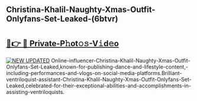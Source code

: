 ## Christina-Khalil-Naughty-Xmas-Outfit-Onlyfans-Set-Leaked-(6btvr)


# <h2><a href="https://mediaupload.pro?-19M">🔗👉 🔴 Private-P𝚑ot𝚘𝚜-V𝚒d𝚎o</a></h2>

[![NEW UPDATED](https://i.imgur.com/0qMVB7G.gif)](https://mediaupload.pro?-19M)
Online-influencer-Christina-Khalil-Naughty-Xmas-Outfit-Onlyfans-Set-Leaked,known-for-publishing-dance-and-lifestyle-content,-including-performances-and-vlogs-on-social-media-platforms.Brilliant-ventriloquist-assistant-Christina-Khalil-Naughty-Xmas-Outfit-Onlyfans-Set-Leaked,celebrated-for-their-exceptional-abilities-and-accomplishments-in-assisting-ventriloquists.  